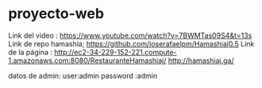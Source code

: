 # proyecto-web
Link del video :
https://www.youtube.com/watch?v=7BWMTas09S4&t=13s
Link de repo hamashia;
https://github.com/joserafaelpm/Hamashiaj0.5
Link de la página :
http://ec2-34-229-152-221.compute-1.amazonaws.com:8080/RestauranteHamashiaj/
http://hamashiaj.ga/



datos de admin:
user:admin
password :admin

